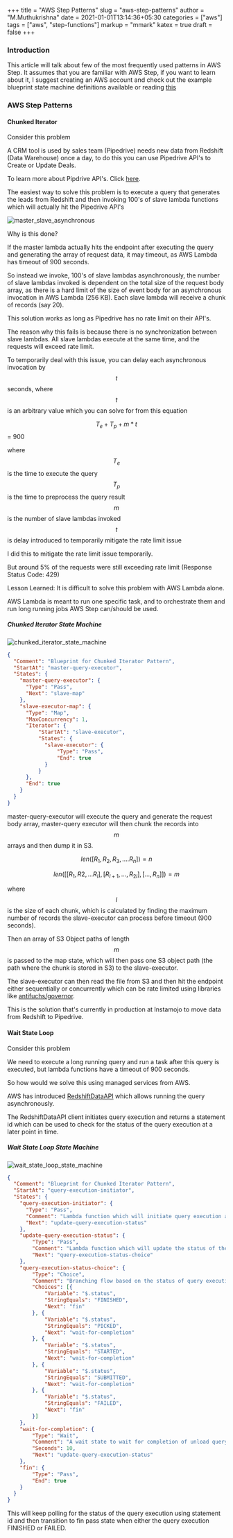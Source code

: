 +++
title = "AWS Step Patterns"
slug = "aws-step-patterns"
author = "M.Muthukrishna"
date = 2021-01-01T13:14:36+05:30
categories = ["aws"]
tags = ["aws", "step-functions"]
markup = "mmark"
katex = true
draft = false
+++

### Introduction

This article will talk about few of the most frequently used patterns in AWS Step. It assumes that you are familiar with AWS Step, if you want to learn about it, I suggest creating an AWS account and check out the example blueprint state machine definitions available or reading [this](https://states-language.net/)

### AWS Step Patterns

#### Chunked Iterator

Consider this problem

A CRM tool is used by sales team (Pipedrive) needs new data from Redshift (Data Warehouse) once a day, to do this you can use Pipedrive API's to Create or Update Deals.

To learn more about Pipdrive API's. Click [here](https://developers.pipedrive.com/docs/api/v1/).

The easiest way to solve this problem is to execute a query that generates the leads from Redshift and then invoking 100's of slave lambda functions which will actually hit the Pipedrive API's

![master_slave_asynchronous](/image/aws-step-patterns/master-slave-asynchronous.png)

Why is this done?

If the master lambda actually hits the endpoint after executing the query and generating the array of request data, it may timeout, as AWS Lambda has timeout of 900 seconds.

So instead we invoke, 100's of slave lambdas asynchronously, the number of slave lambdas invoked is dependent on the total size of the request body array, as there is a hard limit of the size of event body for an asynchronous invocation in AWS Lambda (256 KB). Each slave lambda will receive a chunk of records (say 20).

This solution works as long as Pipedrive has no rate limit on their API's.

The reason why this fails is because there is no synchronization between slave lambdas.
All slave lambdas execute at the same time, and the requests will exceed rate limit.

To temporarily deal with this issue, you can delay each asynchronous invocation by $$t$$ seconds, where $$t$$ is an arbitrary value which you can solve for from this equation

$$ T_e + T_p + m*t $$ = 900

where  
$$T_e$$ is the time to execute the query  
$$T_p$$ is the time to preprocess the query result  
$$m$$ is the number of slave lambdas invoked  
$$t$$ is delay introduced to temporarily mitigate the rate limit issue

I did this to mitigate the rate limit issue temporarily.

But around 5% of the requests were still exceeding rate limit (Response Status Code: 429)

Lesson Learned: It is difficult to solve this problem with AWS Lambda alone.

AWS Lambda is meant to run one specific task, and to orchestrate them and run long running jobs AWS Step can/should be used.

##### Chunked Iterator State Machine

![chunked_iterator_state_machine](/image/aws-step-patterns/chunked_iterator_state_machine.png)

```json
{
  "Comment": "Blueprint for Chunked Iterator Pattern",
  "StartAt": "master-query-executor",
  "States": {
    "master-query-executor": {
      "Type": "Pass",
      "Next": "slave-map"
    },
    "slave-executor-map": {
      "Type": "Map",
      "MaxConcurrency": 1,
      "Iterator": {
          "StartAt": "slave-executor",
          "States": {
            "slave-executor": {
                "Type": "Pass",
                "End": true
            }
          }
      },
      "End": true
    }
  }
}
```

master-query-executor will execute the query and generate the request body array, master-query executor will then chunk the records into $$m$$ arrays and then dump it in S3.

$$ len([R_1, R_2, R_3, .... R_n]) = n $$

$$ len([[R_1, R2, ... R_l], [R_{l+1}, ... , R_{2l}], [..., R_{n}]]) = m $$

where $$ l $$ is the size of each chunk, which is calculated by finding the maximum number of records the slave-executor can process before timeout (900 seconds).

Then an array of S3 Object paths of length $$ m $$ is passed to the map state, which will then pass one S3 object path (the path where the chunk is stored in S3) to the slave-executor.

The slave-executor can then read the file from S3 and then hit the endpoint either sequentially or concurrently which can be rate limited using libraries like [antifuchs/governor](https://github.com/antifuchs/governor).

This is the solution that's currently in production at Instamojo to move data from Redshift to Pipedrive.

#### Wait State Loop

Consider this problem

We need to execute a long running query and run a task after this query is executed, but lambda functions have a timeout of 900 seconds.

So how would we solve this using managed services from AWS.

AWS has introduced [RedshiftDataAPI](https://aws.amazon.com/blogs/big-data/using-the-amazon-redshift-data-api-to-interact-with-amazon-redshift-clusters/) which allows running the query asynchronously.

The RedshiftDataAPI client initiates query execution and returns a statement id which can be used to check for the status of the query execution at a later point in time.

##### Wait State Loop State Machine

![wait_state_loop_state_machine](/image/aws-step-patterns/wait_state_loop_state_machine.png)


```json
{
  "Comment": "Blueprint for Chunked Iterator Pattern",
  "StartAt": "query-execution-initiator",
  "States": {
    "query-execution-initiator": {
      "Type": "Pass",
      "Comment": "Lambda function which will initiate query execution asychronously and return statement id",
      "Next": "update-query-execution-status"
    },
    "update-query-execution-status": {
        "Type": "Pass",
        "Comment": "Lambda function which will update the status of the query execution in the state json object", 
        "Next": "query-execution-status-choice"
    },
    "query-execution-status-choice": {
        "Type": "Choice",
        "Comment": "Branching flow based on the status of query execution",
        "Choices": [{
            "Variable": "$.status",
            "StringEquals": "FINISHED",
            "Next": "fin"
        }, {
            "Variable": "$.status",
            "StringEquals": "PICKED",
            "Next": "wait-for-completion"
        }, {
            "Variable": "$.status",
            "StringEquals": "STARTED",
            "Next": "wait-for-completion"
        }, {
            "Variable": "$.status",
            "StringEquals": "SUBMITTED",
            "Next": "wait-for-completion"
        }, {
            "Variable": "$.status",
            "StringEquals": "FAILED",
            "Next": "fin"
        }]
    },
    "wait-for-completion": {
        "Type": "Wait",
        "Comment": "A wait state to wait for completion of unload query execution",
        "Seconds": 10,
        "Next": "update-query-execution-status"
    },
    "fin": {
        "Type": "Pass",
        "End": true
    }
  }
}
```

This will keep polling for the status of the query execution using statement id and then transition to fin pass state when either the query execution FINISHED or FAILED.
